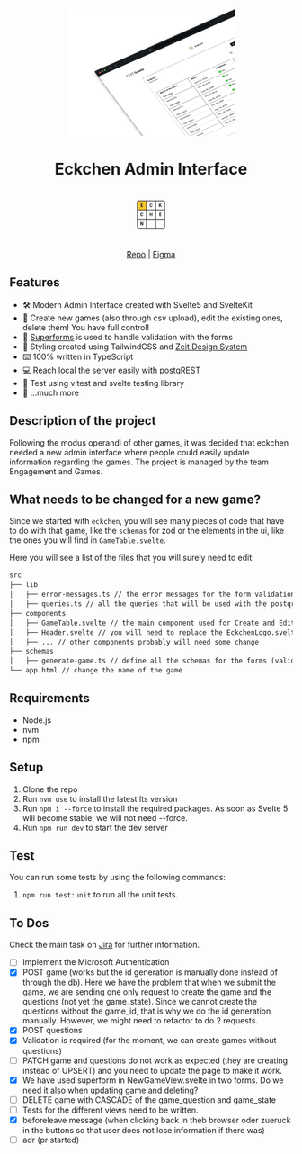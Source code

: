 <div align="center">

<a target="_blank" href="https://github.com/ZeitOnline/svelte-superforms-backoffice">
  <img src="./static/eckchen-stylish.png" alt="Thumbnail" width="300" />
</a>

<div>

# Eckchen Admin Interface

<img style="margin-block: 20px;" src="./static/favicon-eckchen.png" alt="Logo Eckchen" width="50" />
</div>


[Repo](https://github.com/ZeitOnline/svelte-superforms-backoffice)
|
[Figma](https://www.figma.com/design/3Dz9yV5vMb9bORSvQQkw8Q/Backoffice---Designs?node-id=6-59&t=iYY5z1KsRiPfrMBo-0)

</div>

## Features

- 🛠️ Modern Admin Interface created with Svelte5 and SvelteKit
- 🏡 Create new games (also through csv upload), edit the existing ones, delete them! You have full control!
- 📝 [Superforms](https://superforms.rocks/) is used to handle validation with the forms
- 🎨 Styling created using TailwindCSS and [Zeit Design System](https://npmjs.com/package/@zeitonline/design-system)
- ⌨️ 100% written in TypeScript
- 💻 Reach local the server easily with postqREST
- 🧪 Test using vitest and svelte testing library
- 🎁 ...much more

## Description of the project

Following the modus operandi of other games, it was decided that eckchen needed a new admin interface where people could easily update information regarding the games. The project is managed by the team Engagement and Games. 

## What needs to be changed for a new game?

Since we started with `eckchen`, you will see many pieces of code that have to do with that game, like the `schemas` for zod or the elements in the ui, like the ones you will find in `GameTable.svelte`.

Here you will see a list of the files that you will surely need to edit:

```md
src
├── lib
│   ├── error-messages.ts // the error messages for the form validation
│   ├── queries.ts // all the queries that will be used with the postqres
├── components
│   ├── GameTable.svelte // the main component used for Create and Edit 
│   ├── Header.svelte // you will need to replace the EckchenLogo.svelte 
│   ├── ... // other components probably will need some change
├── schemas
│   ├── generate-game.ts // define all the schemas for the forms (validation, types, etc.)
└── app.html // change the name of the game
```

## Requirements

- Node.js
- nvm
- npm

## Setup

1. Clone the repo
2. Run `nvm use` to install the latest lts version
3. Run `npm i --force` to install the required packages. As soon as Svelte 5 will become stable, we will not need --force.
4. Run `npm run dev` to start the dev server

## Test

You can run some tests by using the following commands:

1. `npm run test:unit` to run all the unit tests.

## To Dos

Check the main task on [Jira](https://zeit-online.atlassian.net/browse/ZO-5839) for further information.

- [ ] Implement the Microsoft Authentication
- [x] POST game (works but the id generation is manually done instead of through the db). Here we have the problem that when we submit the game, we are sending one only request to create the game and the questions (not yet the game_state). Since we cannot create the questions without the game_id, that is why we do the id generation manually. However, we might need to refactor to do 2 requests.
- [x] POST questions
- [x] Validation is required (for the moment, we can create games without questions)
- [ ] PATCH game and questions do not work as expected (they are creating instead of UPSERT) and you need to update the page to make it work.
- [x] We have used superform in NewGameView.svelte in two forms. Do we need it also when updating game and deleting?
- [ ] DELETE game with CASCADE of the game_question and game_state
- [ ] Tests for the different views need to be written.
- [x] beforeleave message (when clicking back in theb browser oder zueruck in the buttons so that user does not lose information if there was)
- [ ] adr (pr started)